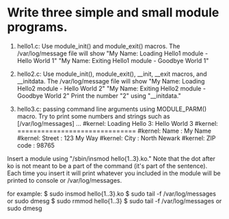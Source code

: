 # Write three simple and small module programs.

1. hello1.c: Use module_init() and module_exit() macros. The /var/log/message file will show 
   "My Name: Loading Hello1 module - Hello World 1" 
   "My Name: Exiting Hello1 module - Goodbye World 1"
   
2. hello2.c: Use module_init(), module_exit(), __init, __exit macros, and __initdata. The /var/log/message file will show 
   "My Name: Loading Hello2 module - Hello World 2" 
   "My Name: Exiting Hello2 module - Goodbye World 2"
   Print the number "2" using "__initdata."
   
3. hello3.c: passing command line arguments using MODULE_PARM() macro.
   Try to print some numbers and strings such as
   [/var/log/messages]
   ...
   #kernel: Loading Hello 3: Hello World 3
   #kernel: ==============================
   #kernel: Name : My Name
   #kernel: Street : 123 My Way 
   #kernel: City : North Newark
   #kernel: ZIP code : 98765

Insert a module using "/sbin/insmod hello{1..3}.ko." Note that the dot after ko is not meant to be a part of the command (it's part of the sentence).
Each time you insert it will print whatever you included in the module will be printed to console or /var/log/messages.

for example:
    $ sudo insmod hello{1..3}.ko
    $ sudo tail -f /var/log/messages or sudo dmesg
    $ sudo rmmod hello{1..3}
    $ sudo tail -f /var/log/messages or sudo dmesg	